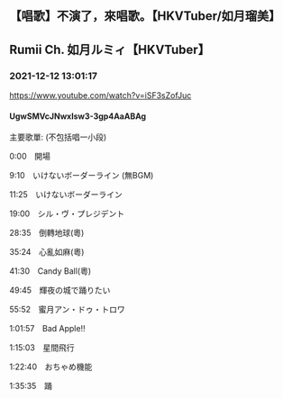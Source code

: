 ## 【唱歌】不演了，來唱歌。【HKVTuber/如月瑠美】
## Rumii Ch. 如月ルミィ【HKVTuber】
### 2021-12-12 13:01:17
https://www.youtube.com/watch?v=iSF3sZofJuc
#### UgwSMVcJNwxlsw3-3gp4AaABAg
主要歌單: (不包括唱一小段)

0:00　開場

9:10　いけないボーダーライン (無BGM)

11:25　いけないボーダーライン  

19:00　シル・ヴ・プレジデント

28:35　倒轉地球(粵)

35:24　心亂如麻(粵)

41:30　Candy Ball(粵)

49:45　輝夜の城で踊りたい

55:52　蜜月アン・ドゥ・トロワ

1:01:57　Bad Apple!!

1:15:03　星間飛行

1:22:40　おちゃめ機能

1:35:35　踊

